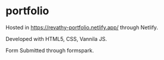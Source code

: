 # portfolio

Hosted in https://revathy-portfolio.netlify.app/ through Netlify.

Developed with HTML5, CSS, Vannila JS.

Form Submitted through formspark.
